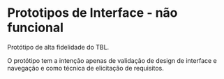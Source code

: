 # Prototipos de Interface - não funcional

Protótipo de alta fidelidade do TBL.

O protótipo tem a intenção apenas de validação de design de interface e navegação e como técnica de elicitação de requisitos.

